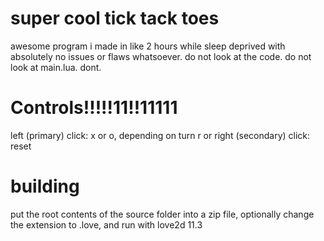 # super cool tick tack toes
awesome program i made in like 2 hours while sleep deprived with absolutely no issues or flaws whatsoever. do not look at the code. do not look at main.lua. dont.

# Controls!!!!!11!!11111
left (primary) click: x or o, depending on turn
r or right (secondary) click: reset

# building
put the root contents of the source folder into a zip file, optionally change the extension to .love, and run with love2d 11.3